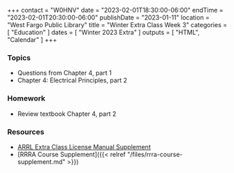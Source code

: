 +++
contact = "W0HNV"
date = "2023-02-01T18:30:00-06:00"
endTime = "2023-02-01T20:30:00-06:00"
publishDate = "2023-01-11"
location = "West Fargo Public Library"
title = "Winter Extra Class Week 3"
categories = [ "Education" ]
dates = [ "Winter 2023 Extra" ]
outputs = [ "HTML", "Calendar" ]
+++
### Topics

* Questions from Chapter 4, part 1
* Chapter 4: Electrical Principles, part 2

### Homework

* Review textbook Chapter 4, part 2

### Resources

* [ARRL Extra Class License Manual Supplement](http://www.arrl.org/extra-class-license-manual)
* [RRRA Course Supplement]({{< relref "/files/rrra-course-supplement.md" >}})

